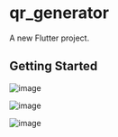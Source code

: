 # qr_generator

A new Flutter project.

## Getting Started

![image](https://github.com/zeynalnicat/QRCode/assets/65115194/d2224616-6fc0-4a12-b7e5-a13f131b2e5e)


![image](https://github.com/zeynalnicat/QRCode/assets/65115194/133a3ed4-570a-4dcd-a53d-fb4b61d506bf)


![image](https://github.com/zeynalnicat/QRCode/assets/65115194/861a9adc-ed66-4918-a979-2e622b325158)
